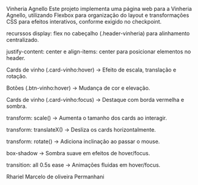 Vinheria Agnello 
Este projeto implementa uma página web para a Vinheria Agnello, utilizando Flexbox para organização do layout e transformações CSS para efeitos interativos, conforme exigido no checkpoint.

recurssos
display: flex no cabeçalho (.header-vinheria) para alinhamento centralizado.

justify-content: center e align-items: center para posicionar elementos no header.

Cards de vinho (.card-vinho:hover) → Efeito de escala, translação e rotação.

Botões (.btn-vinho:hover) → Mudança de cor e elevação.

Cards de vinho (.card-vinho:focus) → Destaque com borda vermelha e sombra.

transform: scale() → Aumenta o tamanho dos cards ao interagir.

transform: translateX() → Desliza os cards horizontalmente.

transform: rotate() → Adiciona inclinação ao passar o mouse.

box-shadow → Sombra suave em efeitos de hover/focus.

transition: all 0.5s ease → Animações fluidas em hover/focus.

Rhariel Marcelo de oliveira Permanhani